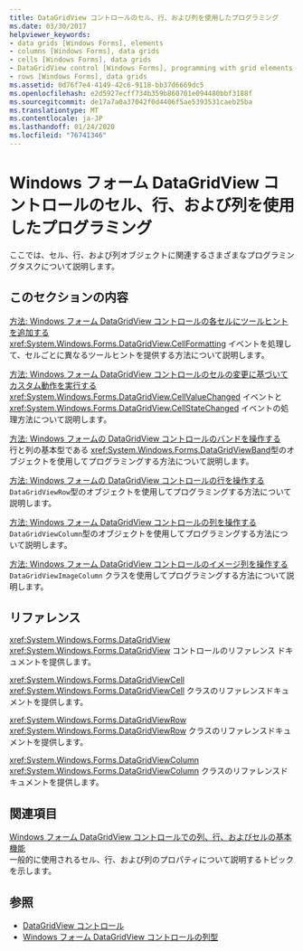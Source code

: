 ```yaml
---
title: DataGridView コントロールのセル、行、および列を使用したプログラミング
ms.date: 03/30/2017
helpviewer_keywords:
- data grids [Windows Forms], elements
- columns [Windows Forms], data grids
- cells [Windows Forms], data grids
- DataGridView control [Windows Forms], programming with grid elements
- rows [Windows Forms], data grids
ms.assetid: 0d76f7e4-4149-42c6-9118-bb37d6669dc5
ms.openlocfilehash: e2d5927ecff734b359b860701e094480bbf3188f
ms.sourcegitcommit: de17a7a0a37042f0d4406f5ae5393531caeb25ba
ms.translationtype: MT
ms.contentlocale: ja-JP
ms.lasthandoff: 01/24/2020
ms.locfileid: "76741346"
---
```

# <a name="programming-with-cells-rows-and-columns-in-the-windows-forms-datagridview-control"></a>Windows フォーム DataGridView コントロールのセル、行、および列を使用したプログラミング
ここでは、セル、行、および列オブジェクトに関連するさまざまなプログラミングタスクについて説明します。  
  
## <a name="in-this-section"></a>このセクションの内容  
 [方法: Windows フォーム DataGridView コントロールの各セルにツールヒントを追加する](add-tooltips-to-individual-cells-in-a-wf-datagridview-control.md)  
 <xref:System.Windows.Forms.DataGridView.CellFormatting> イベントを処理して、セルごとに異なるツールヒントを提供する方法について説明します。  
  
 [方法: Windows フォーム DataGridView コントロールのセルの変更に基づいてカスタム動作を実行する](perform-a-custom-action-based-on-changes-in-a-cell-of-a-datagrid.md)  
 <xref:System.Windows.Forms.DataGridView.CellValueChanged> イベントと <xref:System.Windows.Forms.DataGridView.CellStateChanged> イベントの処理方法について説明します。  
  
 [方法: Windows フォームの DataGridView コントロールのバンドを操作する](how-to-manipulate-bands-in-the-windows-forms-datagridview-control.md)  
 行と列の基本型である <xref:System.Windows.Forms.DataGridViewBand>型のオブジェクトを使用してプログラミングする方法について説明します。  
  
 [方法: Windows フォームの DataGridView コントロールの行を操作する](how-to-manipulate-rows-in-the-windows-forms-datagridview-control.md)  
 `DataGridViewRow`型のオブジェクトを使用してプログラミングする方法について説明します。  
  
 [方法: Windows フォーム DataGridView コントロールの列を操作する](how-to-manipulate-columns-in-the-windows-forms-datagridview-control.md)  
 `DataGridViewColumn`型のオブジェクトを使用してプログラミングする方法について説明します。  
  
 [方法: Windows フォーム DataGridView コントロールのイメージ列を操作する](how-to-work-with-image-columns-in-the-windows-forms-datagridview-control.md)  
 `DataGridViewImageColumn` クラスを使用してプログラミングする方法について説明します。  
  
## <a name="reference"></a>リファレンス  
 <xref:System.Windows.Forms.DataGridView>  
 <xref:System.Windows.Forms.DataGridView> コントロールのリファレンス ドキュメントを提供します。  
  
 <xref:System.Windows.Forms.DataGridViewCell>  
 <xref:System.Windows.Forms.DataGridViewCell> クラスのリファレンスドキュメントを提供します。  
  
 <xref:System.Windows.Forms.DataGridViewRow>  
 <xref:System.Windows.Forms.DataGridViewRow> クラスのリファレンスドキュメントを提供します。  
  
 <xref:System.Windows.Forms.DataGridViewColumn>  
 <xref:System.Windows.Forms.DataGridViewColumn> クラスのリファレンスドキュメントを提供します。  
  
## <a name="related-sections"></a>関連項目  
 [Windows フォーム DataGridView コントロールでの列、行、およびセルの基本機能](basic-column-row-and-cell-features-wf-datagridview-control.md)  
 一般的に使用されるセル、行、および列のプロパティについて説明するトピックを示します。  
  
## <a name="see-also"></a>参照

- [DataGridView コントロール](datagridview-control-windows-forms.md)
- [Windows フォーム DataGridView コントロールの列型](column-types-in-the-windows-forms-datagridview-control.md)
